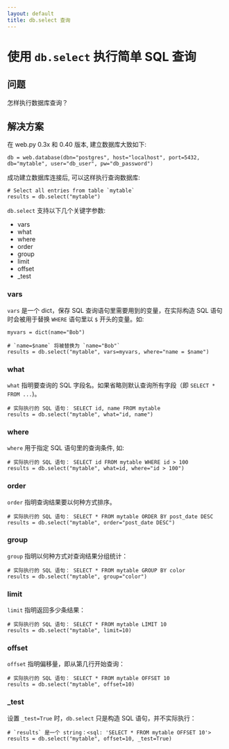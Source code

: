```yaml
---
layout: default
title: db.select 查询
---
```


# 使用 `db.select` 执行简单 SQL 查询

## 问题

怎样执行数据库查询？

## 解决方案

在 web.py 0.3x 和 0.40 版本, 建立数据库大致如下:

```
db = web.database(dbn="postgres", host="localhost", port=5432, db="mytable", user="db_user", pw="db_password")
```

成功建立数据库连接后, 可以这样执行查询数据库:

```
# Select all entries from table `mytable`
results = db.select("mytable")
```

`db.select` 支持以下几个关键字参数:

* vars
* what
* where
* order
* group
* limit
* offset
* _test

### vars

`vars` 是一个 dict，保存 SQL 查询语句里需要用到的变量，在实际构造 SQL 语句时会被用于替换 `WHERE` 语句里以 `$` 开头的变量。如:

```
myvars = dict(name="Bob")

# `name=$name` 将被替换为 `name="Bob"`
results = db.select("mytable", vars=myvars, where="name = $name")
```

### what

`what` 指明要查询的 SQL 字段名。如果省略则默认查询所有字段（即 `SELECT * FROM ...`)。

```
# 实际执行的 SQL 语句： SELECT id, name FROM mytable
results = db.select("mytable", what="id, name")
```

### where

`where` 用于指定 SQL 语句里的查询条件, 如:

```
# 实际执行的 SQL 语句： SELECT id FROM mytable WHERE id > 100
results = db.select("mytable", what=id, where="id > 100")
```

### order

`order` 指明查询结果要以何种方式排序。

```
# 实际执行的 SQL 语句： SELECT * FROM mytable ORDER BY post_date DESC
results = db.select("mytable", order="post_date DESC")
```

### group

`group` 指明以何种方式对查询结果分组统计：

```
# 实际执行的 SQL 语句： SELECT * FROM mytable GROUP BY color
results = db.select("mytable", group="color")    
```

### limit

`limit` 指明返回多少条结果：
 
```
# 实际执行的 SQL 语句： SELECT * FROM mytable LIMIT 10
results = db.select("mytable", limit=10) 
```

### offset

`offset` 指明偏移量，即从第几行开始查询：

```
# 实际执行的 SQL 语句： SELECT * FROM mytable OFFSET 10
results = db.select("mytable", offset=10) 
```

### _test

设置 `_test=True` 时，`db.select` 只是构造 SQL 语句，并不实际执行：

```
# `results` 是一个 string：<sql: 'SELECT * FROM mytable OFFSET 10'>
results = db.select("mytable", offset=10, _test=True) 
```

